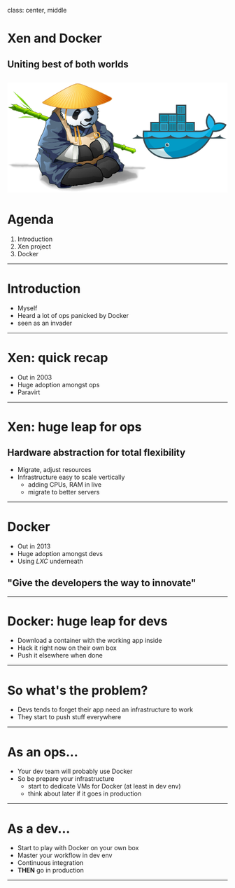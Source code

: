 class: center, middle

# Xen and Docker

## Uniting best of both worlds

![](assets/title.png)
---

# Agenda

1. Introduction
1. Xen project
1. Docker

---

# Introduction

* Myself
* Heard a lot of ops panicked by Docker
* seen as an invader

<!-- ---

# Abstract

Containers and hypervisors are different technologies. And also they lead to different usage, sometimes contradictory: Xen is a powerful hypervisor, allowing SysAdmins to build strong IT infrastructures, with security, control, resources isolation and flexibility. Docker is a container project bringing simplicity and universality for developers to build, test and ship their applications without thinking of what’s behind it. That’s why if you let everyone create Docker containers on your whole infrastructure, it will surely wreak havoc: CPU, RAM, network or disk usage without limits could lead to very serious problems. This talk will cover how developers can benefit from the flexibility containers provide, while avoiding potential shortcomings. By uniting Linux container and hypervisor technology, developers can get the best of both worlds and answer today’s cloud computing challenges. -->

---

# Xen: quick recap

* Out in 2003
* Huge adoption amongst ops
* Paravirt

---

# Xen: huge leap for ops

## Hardware abstraction for total flexibility

* Migrate, adjust resources
* Infrastructure easy to scale vertically
  * adding CPUs, RAM in live
  * migrate to better servers

---

# Docker

* Out in 2013
* Huge adoption amongst devs
* Using *LXC* underneath

## "Give the developers the way to innovate"

---

# Docker: huge leap for devs

* Download a container with the working app inside
* Hack it right now on their own box
* Push it elsewhere when done

---

# So what's the problem?

* Devs tends to forget their app need an infrastructure to work
* They start to push stuff everywhere

---

# As an ops...

* Your dev team will probably use Docker
* So be prepare your infrastructure
  * start to dedicate VMs for Docker (at least in dev env)
  * think about later if it goes in production
---

# As a dev...

* Start to play with Docker on your own box
* Master your workflow in dev env
* Continuous integration
* **THEN** go in production

---
<!--
# Ideas

* history of Xen, context, purpose, ideas
* Docker tales : context, initial purpose, ideas

Clash? Devops

Intro : tout ce que tu dis sera soumis à validation par toi avant publication.


Questions :



* ptite histoire de comment t'es arrivé chez Docker ?

10/11 ans d'herbegement Xen + associé, pas rendu riche
VOIP, Web agency, etc.

Solmon Hykes rencontré pendant ces périgrinations

DotCloud : fourni des VM 2008 avec noyau custom pour eux
2010 : Californie, bosser sur DotCloud hosting et dev, automatisation

EC2, monitoring, capacity planning
2012 apogée DotCloud : dirige équipe Ops

Fin 2012 : refactoring DotCloud Début 2013

Pivot sur Docker

Début 2013 fin 2013 : fin dotcloud

Début 2014 : talk Docker

Mi 2014 : full time evengelist Docker


Études dev + taff dans l'ops
50% dev 50% ops


* profil sysadmin, comprendre pourquoi ça réagit sceptiquement à Docker
* quel contexte est né Docker ? petite histoire rapidement

automatisation DotCloud

Proto Docker 2008 basé sur OpenVZ
LXC super bas niveau, super ! Mais rien au dessus.

Haute densité, truc qui démarre vite, métriques, sécurité

Idée prendre des VM chez Jerome

* quel était l'objectif à l'origine ?

déployer vite dans l'hébergement
moins cher plus économe
client veut wordpress : paf en deux secs, provisionner vite

pour les devs : instance environnement de devs, sandbox

* objectif aujourd'hui ?

virtu : plus de problématique bas niveau
Docker : simplifier encore plus, découper les problemes, déployer du code

plus de question des logs,

Donner des moyens d'innovation aux devs

* avantages principaux today
* relation avec hyperviseurs ? comment perçu chez vous ?


Container ET VM
* présentation rapide de l'écosystème (très grandes lignes)
* features qui manquent vs XenServer ? migration à chaud sans stockage ? est-ce que ça a un sens ?
* intégration avec XO, Docker machine / Drivers ?

* Avenir de Docker ?


Docker experience dev = un peu nawak

1st phase : one app dev, docker+compose en LOCAL
2nd phase : horizontal + appli + workflow
3rd phase : integration continue

1 an -> devs

ops -> prise en main

OBJECTIF PRINCIPAL = pour les devs, la prod moins objectif

Slide docker pour les sysadmins

pas de mise en prod direct

Vision devs à l'arrach ou ops aveugle => jour au lendemain fait accompli


viz resources ressources et logs

vendre docker a des ops

containers metrics = sysdig http://www.sysdig.org/
faire ressortir metriques via API

carte infrastructure : tel conteneur sur tel hote, carte a plat

Docker is certainly the most influential open source project of the moment. Why is Docker so successful? Is it going to replace Virtual Machines? Will there be a big switch? If so, when?

Let's look at the past to understand the present and predict the future. Before virtual machines, system administrators used to provision physical boxes to their users. The process was cumbersome, not completely automated, and it took hours if not days. When something went wrong, they had to run to the server room to replace the physical box.

With the advent of virtual machines, DevOps could install any hypervisor on all their boxes, then they could simply provision new virtual machines upon request from their users. Provisioning a VM took minutes instead of hours and could be automated. The underlying hardware made less of a difference and was mostly commoditized. If one needed more resources, it would just create a new VM. If a physical machine broke, the admin just migrated or resumed her VMs onto a different host.

Finer-grained deployment models became viable and convenient. Users were not forced to run all their applications on the same box anymore, to exploit the underlying hardware capabilities to the fullest. One could run a VM with the database, another with middleware and a third with the webserver without worrying about hardware utilization. The people buying the hardware and the people architecting the software stack could work independently in the same company, without interference. The new interface between the two teams had become the virtual machine. Solution architects could cheaply deploy each application on a different VM, reducing their maintenance costs significantly. Software engineers loved it. This might have been the biggest innovation introduced by hypervisors.

A few years passed and everybody in the business got accustomed to working with virtual machines. Startups don't even buy server hardware anymore, they just shop on Amazon AWS. One virtual machine per application is the standard way to deploy software stacks.

Application deployment hasn’t changed much since the '90s though. Up until then, it still involved installing a Linux distro, mostly built for physical hardware, installing the required deb or rpm packages, and finally installing and configuring the application that one actually wanted to run.

In 2013 Docker came out with a simple, yet effective tool to create, distribute and deploy applications wrapped in a nice format to run in independent Linux containers. It comes with a registry that is like an app store for these applications, which I'll call "cloud apps" for clarity. Deploying the Nginx webserver had just become one "docker pull nginx" away. This is much quicker and simpler than installing the latest Ubuntu LTS. Docker cloud apps come preconfigured and without any unnecessary packages that are unavoidably installed by Linux distros. In fact the Nginx Docker cloud app is produced and distributed by the Nginx community directly, rather than Canonical or Red Hat.

Docker’s outstanding innovations are the introduction of a standard format for cloud applications, including the registry. Instead of using VMs to run cloud apps, Linux containers are used instead. Containers had been available for years, but they weren't quite popular outside Google and few other circles. Although they offer very good performance, they have fewer features and weaker isolation compared to virtual machines. As a rising star, Docker made Linux containers suddenly popular, but containers were not the reason behind Docker's success. It was incidental.

What is the problem with containers? Their live-migration support is still very green and they cannot run non-native workloads (Windows on Linux or Linux on Windows). Furthermore, the primary challenge with containers is security: the surface of attack is far larger compared to virtual machines. In fact, multi-tenant container deployments are strongly discouraged by Docker, CoreOS, and anybody else in the industry. With virtual machines you don't have to worry about who is going to use it or how it will be used. On the other hand, only containers that belong to the same user should be run on the same host. Amazon and Google offer container hosting, but they both run each container on top of a separate virtual machine for isolation and security. Maybe inefficient but certainly simple and effective.

People are starting to notice this. At the beginning of the year a few high profile projects launched to bring the benefits of virtual machines to Docker, in particular Clear Linux by Intel and Hyper. Both of them use conventional virtual machines to run Docker cloud applications directly (no Linux containers are involved). We did a few tests with Xen: tuning the hypervisor for this use case allowed us to reach the same startup times offered by Linux containers, retaining all the other features. A similar effort by Intel for Xen is being presented at the Xen Developer Summit and Hyper is also presenting their work.

This new direction has the potential to deliver the best of both worlds to our users: the convenience of Docker with the security of virtual machines. Soon Docker might not be fighting virtual machines at all, Docker could be the one deploying them.



-->

